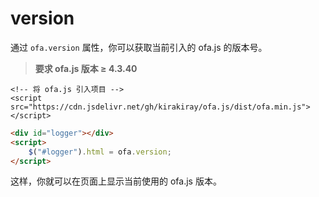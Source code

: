 # version

通过 `ofa.version` 属性，你可以获取当前引入的 ofa.js 的版本号。

> **要求 ofa.js 版本 ≥ 4.3.40**

<html-viewer>

```
<!-- 将 ofa.js 引入项目 -->
<script src="https://cdn.jsdelivr.net/gh/kirakiray/ofa.js/dist/ofa.min.js"></script>
```

```html
<div id="logger"></div>
<script>
    $("#logger").html = ofa.version;
</script>
```

</html-viewer>

这样，你就可以在页面上显示当前使用的 ofa.js 版本。